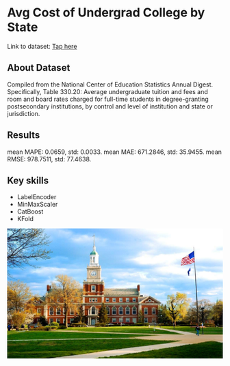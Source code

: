 # Avg Cost of Undergrad College by State    
Link to dataset: [Tap here](https://www.kaggle.com/datasets/kfoster150/avg-cost-of-undergrad-college-by-state)  

## About Dataset
Compiled from the National Center of Education Statistics Annual Digest.  
Specifically, Table 330.20: Average undergraduate tuition and fees and room and board rates charged for full-time students in degree-granting postsecondary institutions, by control and level of institution and state or jurisdiction.  

## Results
mean MAPE:  0.0659, std: 0.0033.
mean MAE: 671.2846, std: 35.9455.
mean RMSE: 978.7511, std: 77.4638.

## Key skills  
- LabelEncoder
- MinMaxScaler
- CatBoost
- KFold  

![](images/foundlib11.jpg)